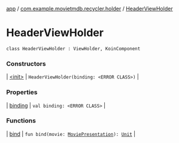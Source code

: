 [app](../../index.md) / [com.example.movietmdb.recycler.holder](../index.md) / [HeaderViewHolder](./index.md)

# HeaderViewHolder

`class HeaderViewHolder : ViewHolder, KoinComponent`

### Constructors

| [&lt;init&gt;](-init-.md) | `HeaderViewHolder(binding: <ERROR CLASS>)` |

### Properties

| [binding](binding.md) | `val binding: <ERROR CLASS>` |

### Functions

| [bind](bind.md) | `fun bind(movie: `[`MoviePresentation`](../../com.example.movietmdb.recycler.data/-movie-presentation/index.md)`): `[`Unit`](https://kotlinlang.org/api/latest/jvm/stdlib/kotlin/-unit/index.html) |


